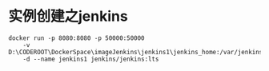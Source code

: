 # 实例创建之jenkins

```docker
docker run -p 8080:8080 -p 50000:50000 
    -v D:\CODEROOT\DockerSpace\imageJenkins\jenkins1\jenkins_home:/var/jenkins_home 
    -d --name jenkins1 jenkins/jenkins:lts
```
